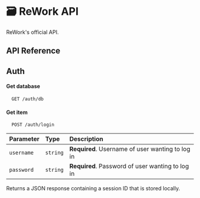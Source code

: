 
# 🗃️ ReWork API

ReWork's official API.


## API Reference
## Auth
#### Get database

```http
  GET /auth/db
```

#### Get item

```http
  POST /auth/login
```

| Parameter | Type     | Description                       |
| :-------- | :------- | :-------------------------------- |
| `username`      | `string` | **Required**. Username of user wanting to log in |
| `password`      | `string` | **Required**. Password of user wanting to log in |

Returns a JSON response containing a session ID that is stored locally.
